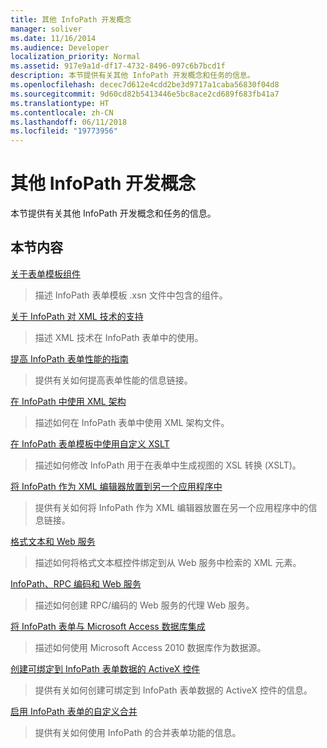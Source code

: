 ```yaml
---
title: 其他 InfoPath 开发概念
manager: soliver
ms.date: 11/16/2014
ms.audience: Developer
localization_priority: Normal
ms.assetid: 917e9a1d-df17-4732-8496-097c6b7bcd1f
description: 本节提供有关其他 InfoPath 开发概念和任务的信息。
ms.openlocfilehash: decec7d612e4cdd2be3d9717a1caba56830f04d8
ms.sourcegitcommit: 9d60cd82b5413446e5bc8ace2cd689f683fb41a7
ms.translationtype: HT
ms.contentlocale: zh-CN
ms.lasthandoff: 06/11/2018
ms.locfileid: "19773956"
---
```

# <a name="additional-infopath-development-concepts"></a>其他 InfoPath 开发概念

本节提供有关其他 InfoPath 开发概念和任务的信息。
  
## <a name="in-this-section"></a>本节内容

[关于表单模板组件](about-form-template-components.md)
  
> 描述 InfoPath 表单模板 .xsn 文件中包含的组件。
    
[关于 InfoPath 对 XML 技术的支持](about-infopath-support-for-xml-technologies.md)
  
> 描述 XML 技术在 InfoPath 表单中的使用。
    
[提高 InfoPath 表单性能的指南](guidelines-for-improving-the-performance-of-infopath-forms.md)
  
> 提供有关如何提高表单性能的信息链接。
    
[在 InfoPath 中使用 XML 架构](working-with-xml-schemas-in-infopath.md)
  
> 描述如何在 InfoPath 表单中使用 XML 架构文件。
    
[在 InfoPath 表单模板中使用自定义 XSLT](using-custom-xslt-in-infopath-form-templates.md)
  
> 描述如何修改 InfoPath 用于在表单中生成视图的 XSL 转换 (XSLT)。
    
[将 InfoPath 作为 XML 编辑器放置到另一个应用程序中](hosting-infopath-as-an-xml-editor-in-another-application.md)
  
> 提供有关如何将 InfoPath 作为 XML 编辑器放置在另一个应用程序中的信息链接。
    
[格式文本和 Web 服务](rich-text-and-web-services.md)
  
> 描述如何将格式文本框控件绑定到从 Web 服务中检索的 XML 元素。
    
[InfoPath、RPC 编码和 Web 服务](infopath-rpc-encoding-and-web-services.md)
  
> 描述如何创建 RPC/编码的 Web 服务的代理 Web 服务。
    
[将 InfoPath 表单与 Microsoft Access 数据库集成](integrate-an-infopath-form-with-a-microsoft-access-database.md)
  
> 描述如何使用 Microsoft Access 2010 数据库作为数据源。
    
[创建可绑定到 InfoPath 表单数据的 ActiveX 控件](create-an-activex-control-that-can-bind-to-infopath-form-data.md)
  
> 提供有关如何创建可绑定到 InfoPath 表单数据的 ActiveX 控件的信息。
    
[启用 InfoPath 表单的自定义合并](enable-custom-merging-of-infopath-forms.md)
  
> 提供有关如何使用 InfoPath 的合并表单功能的信息。
    

